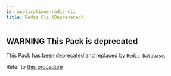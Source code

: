```yaml
---
id: applications-redis-cli
title: Redis Cli (Deprecated)
---
```


## **WARNING** This Pack is deprecated

This Pack has been deprecated and replaced by `Redis Database`. 

Refer to [this procedure](applications-databases-redis.html)
